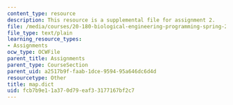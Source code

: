 ```yaml
---
content_type: resource
description: This resource is a supplemental file for assignment 2.
file: /media/courses/20-180-biological-engineering-programming-spring-2006/fcb7b9e11a370d79eaf33177167bf2c7_map.dict
file_type: text/plain
learning_resource_types:
- Assignments
ocw_type: OCWFile
parent_title: Assignments
parent_type: CourseSection
parent_uid: a2517b9f-faab-1dce-9594-95a646dc6d4d
resourcetype: Other
title: map.dict
uid: fcb7b9e1-1a37-0d79-eaf3-3177167bf2c7
---
```

